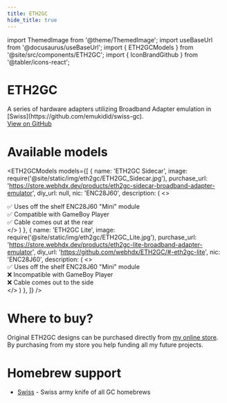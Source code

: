 ```yaml
---
title: ETH2GC
hide_title: true
---
```


import ThemedImage from '@theme/ThemedImage';
import useBaseUrl from '@docusaurus/useBaseUrl';
import { ETH2GCModels } from '@site/src/components/ETH2GC';
import { IconBrandGithub } from '@tabler/icons-react';

<div className="hero project">
  <div className="container">
    <div className="row">
    <div className="col col--8">
    <h1 class="hero__title">ETH2GC</h1>
      <div className="hero__subtitle">
        A series of hardware adapters utilizing Broadband&nbsp;Adapter emulation in [Swiss](https://github.com/emukidid/swiss-gc).
      </div>
      <a href="https://github.com/webhdx/ETH2GC" target="_blank" class="button button--lg button--primary button--icon"><IconBrandGithub stroke={2} /> View on GitHub</a>
    </div>
    <div className="col col--4 project__logo">
      <ThemedImage
        alt="ETH2GC Logo"
        width="100%"
        sources={{
          light: useBaseUrl('/img/eth2gc/ETH2GC_Logo_Dark.png'),
          dark: useBaseUrl('/img/eth2gc/ETH2GC_Logo_Light.png'),
        }}
      />
    </div>
  </div>
  </div>
</div>

# Available models

<ETH2GCModels models={[
  {
    name: 'ETH2GC Sidecar',
    image: require('@site/static/img/eth2gc/ETH2GC_Sidecar.jpg'),
    purchase_url: 'https://store.webhdx.dev/products/eth2gc-sidecar-broadband-adapter-emulator',
    diy_url: null,
    nic: 'ENC28J60',
    description: (
      <>
        <div>✅ Uses off the shelf ENC28J60 "Mini" module</div>
        <div>✅ Compatible with GameBoy Player</div>
        <div>✅ Cable comes out at the rear</div>
      </>
    )
  },
  {
    name: 'ETH2GC Lite',
    image: require('@site/static/img/eth2gc/ETH2GC_Lite.jpg'),
    purchase_url: 'https://store.webhdx.dev/products/eth2gc-lite-broadband-adapter-emulator',
    diy_url: 'https://github.com/webhdx/ETH2GC/#-eth2gc-lite',
    nic: 'ENC28J60',
    description: (
      <>
        <div>✅ Uses off the shelf ENC28J60 "Mini" module</div>
        <div>❌ Incompatible with GameBoy Player</div>
        <div>❌ Cable comes out to the side</div>
      </>
    )
  },
]} />

# Where to buy?
Original ETH2GC designs can be purchased directly from [my online store](https://store.webhdx.dev). By purchasing from my store you help funding all my future projects.

# Homebrew support

- [Swiss](https://github.com/emukidid/swiss-gc) - Swiss army knife of all GC homebrews
